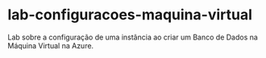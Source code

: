 # lab-configuracoes-maquina-virtual
Lab sobre a configuração de uma instância ao criar um Banco de Dados na Máquina Virtual na Azure.
